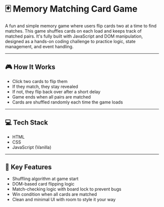 # 🃏 Memory Matching Card Game

A fun and simple memory game where users flip cards two at a time to find matches. This game shuffles cards on each load and keeps track of matched pairs. It's fully built with JavaScript and DOM manipulation, designed as a hands-on coding challenge to practice logic, state management, and event handling.

---

## 🎮 How It Works

- Click two cards to flip them
- If they match, they stay revealed
- If not, they flip back over after a short delay
- Game ends when all pairs are matched
- Cards are shuffled randomly each time the game loads

---

## 💻 Tech Stack

- HTML  
- CSS  
- JavaScript (Vanilla)  

---

## 🔧 Key Features

- Shuffling algorithm at game start
- DOM-based card flipping logic
- Match-checking logic with board lock to prevent bugs
- Win condition when all cards are matched
- Clean and minimal UI with room to style it your way
